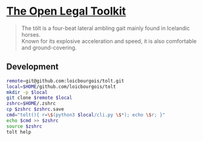 # [The Open Legal Toolkit](https://loicbourgois.github.io/tolt/)

> The tölt is a four-beat lateral ambling gait mainly found in Icelandic horses.  
> Known for its explosive acceleration and speed, it is also comfortable and ground-covering.


## Development
```sh
remote=git@github.com:loicbourgois/tolt.git
local=$HOME/github.com/loicbourgois/tolt
mkdir -p $local
git clone $remote $local
zshrc=$HOME/.zshrc
cp $zshrc $zshrc.save
cmd="tolt(){ r=\$(python3 $local/cli.py \$*); echo \$r; }"
echo $cmd >> $zshrc
source $zshrc
tolt help
```
